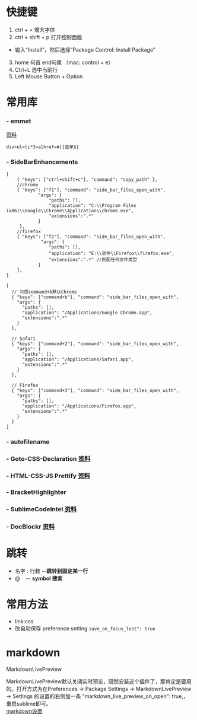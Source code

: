 # 快捷键
1. ctrl + =  增大字体
2. ctrl + shift + p  打开控制面版
  - 输入“Install”，然后选择“Package Control: Install Package”
3. home 句首  end句尾 （mac: control + e）
4. Ctrl+L 选中当前行
5. Left Mouse Button + Option

# 常用库
### - emmet  
[资料](https://www.cnblogs.com/jesse131/p/4978966.html)
```
div>ul>li*3>a[href=#]{选单$}
```

### - SideBarEnhancements

```
[
    { "keys": ["ctrl+shift+c"], "command": "copy_path" },
    //chrome
    { "keys": ["f1"], "command": "side_bar_files_open_with",
            "args": {
                "paths": [],
                "application": "C:\\Program Files (x86)\\Google\\Chrome\\Application\\chrome.exe",
                "extensions":".*"
            }
     },
    //firefox
    { "keys": ["f2"], "command": "side_bar_files_open_with",
             "args": {
                "paths": [],
                "application": "E:\\软件\\Firefox\\firefox.exe",
                "extensions":".*" //匹配任何文件类型
            }
    },
}

[
  // 习惯command+b默认Chrome
  { "keys": ["command+b"], "command": "side_bar_files_open_with",
    "args": {
      "paths": [],
      "application": "/Applications/Google Chrome.app",
      "extensions":".*"
    }
  },

  // Safari
  { "keys": ["command+2"], "command": "side_bar_files_open_with",
    "args": {
      "paths": [],
      "application": "/Applications/Safari.app",
      "extensions":".*"
    }
  },

  // Firefox
  { "keys": ["command+3"], "command": "side_bar_files_open_with",
    "args": {
      "paths": [],
      "application": "/Applications/Firefox.app",
      "extensions":".*"
    }
  }
]
```
### - autofilename
### - Goto-CSS-Declaration  [资料](https://packagecontrol.io/packages/Goto-CSS-Declaration)
### - HTML-CSS-JS Prettify [资料](https://packagecontrol.io/packages/HTML-CSS-JS%20Prettify)
### - BracketHighlighter
### - SublimeCodeIntel [资料](https://packagecontrol.io/packages/SublimeCodeIntel)
### - DocBlockr [资料](https://packagecontrol.io/packages/DocBlockr)

# 跳转
- 名字 : 行数    --**跳转到固定某一行**
- @  &nbsp;&nbsp;&nbsp;-- **symbol 搜索**



# 常用方法
- link:css
- 改自动保存  preference setting ``` save_on_focus_lost": true  ```

# markdown
MarkdownLivePreview  
  
MarkdownLivePreview默认关闭实时预览，既然安装这个插件了，那肯定是要用的。打开方式为在Preferences -> Package Settings -> MarkdownLivePreview -> Settings 的设置的右侧加一条 "markdown_live_preview_on_open": true,，重启sublime即可。  
[markdown设置](https://blog.csdn.net/qq_20011607/article/details/81370236)
